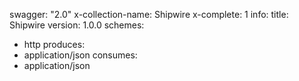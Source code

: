 swagger: "2.0"
x-collection-name: Shipwire
x-complete: 1
info:
  title: Shipwire
  version: 1.0.0
schemes:
- http
produces:
- application/json
consumes:
- application/json